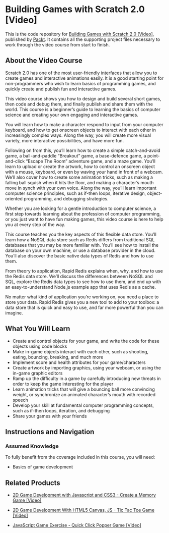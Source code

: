 # Building Games with Scratch 2.0 [Video]
This is the code repository for [Building Games with Scratch 2.0 [Video]](https://www.packtpub.com/game-development/building-games-scratch-20-video?utm_source=github&utm_medium=repository&utm_campaign=9781783283712), published by [Packt](https://www.packtpub.com/?utm_source=github). It contains all the supporting project files necessary to work through the video course from start to finish.
## About the Video Course
Scratch 2.0 has one of the most user-friendly interfaces that allow you to create games and interactive animations easily. It is a good starting point for non-programmers who wish to learn basics of programming games, and quickly create and publish fun and interactive games. 

This video course shows you how to design and build several short games, then code and debug them, and finally publish and share them with the world. This course is a beginner’s guide to learning the basics of computer science and creating your own engaging and interactive games.

You will learn how to make a character respond to input from your computer keyboard, and how to get onscreen objects to interact with each other in increasingly complex ways. Along the way, you will create more visual variety, more interactive possibilities, and have more fun.

Following on from this, you’ll learn how to create a simple catch-and-avoid game, a ball-and-paddle “Breakout” game, a base-defence game, a point-and-click “Escape The Room” adventure game, and a maze game. You’ll learn to upload or create the artwork, how to control an onscreen object with a mouse, keyboard, or even by waving your hand in front of a webcam. We’ll also cover how to create some animation tricks, such as making a falling ball squish when it hits the floor, and making a character’s mouth move in synch with your own voice. Along the way, you’ll learn important computer science principles, such as if-then loops, iterative design, object-oriented programming, and debugging strategies.

Whether you are looking for a gentle introduction to computer science, a first step towards learning about the profession of computer programming, or you just want to have fun making games, this video course is here to help you at every step of the way.




This course teaches you the key aspects of this flexible data store. You’ll learn how a NoSQL data store such as Redis differs from traditional SQL databases that you may be more familiar with. You’ll see how to install the database on your own machine, or use a database provider in the cloud. You’ll also discover the basic native data types of Redis and how to use them.

From theory to application, Rapid Redis explains when, why, and how to use the Redis data store. We’ll discuss the differences between NoSQL and SQL, explore the Redis data types to see how to use them, and end up with an easy-to-understand Node.js example app that uses Redis as a cache.

No matter what kind of application you’re working on, you need a place to store your data. Rapid Redis gives you a new tool to add to your toolbox: a data store that is quick and easy to use, and far more powerful than you can imagine.



<H2>What You Will Learn</H2>
<DIV class=book-info-will-learn-text>
<UL>
<LI>Create and control objects for your game, and write the code for these objects using code blocks 
<LI>Make in-game objects interact with each other, such as shooting, eating, bouncing, breaking, and much more 
<LI>Implement score and health attributes for your game/characters 
<LI>Create artwork by importing graphics, using your webcam, or using the in-game graphic editors 
<LI>Ramp up the difficulty in a game by carefully introducing new threats in order to keep the game interesting for the player 
<LI>Learn animation tricks that will give a bouncing ball more convincing weight, or synchronize an animated character’s mouth with recorded speech 
<LI>Develop your skill at fundamental computer programming concepts, such as if-then loops, iteration, and debugging 
<LI>Share your games with your friends </LI></UL></DIV>

## Instructions and Navigation
### Assumed Knowledge
To fully benefit from the coverage included in this course, you will need:<br/>
* Basics of game development


## Related Products
* [2D Game Development with Javascript and CSS3 - Create a Memory Game [Video]](https://www.packtpub.com/web-development/2d-game-development-javascript-and-css3-create-memory-game-video?utm_source=github&utm_medium=repository&utm_campaign=9781838826697)

* [2D Game Development With HTML5 Canvas, JS - Tic Tac Toe Game [Video]](https://www.packtpub.com/application-development/2d-game-development-html5-canvas-js-tic-tac-toe-game-video?utm_source=github&utm_medium=repository&utm_campaign=9781838646646)

* [JavaScript Game Exercise - Quick Click Popper Game [Video]](https://www.packtpub.com/application-development/javascript-game-exercise-quick-click-popper-game-video?utm_source=github&utm_medium=repository&utm_campaign=9781789953756)

